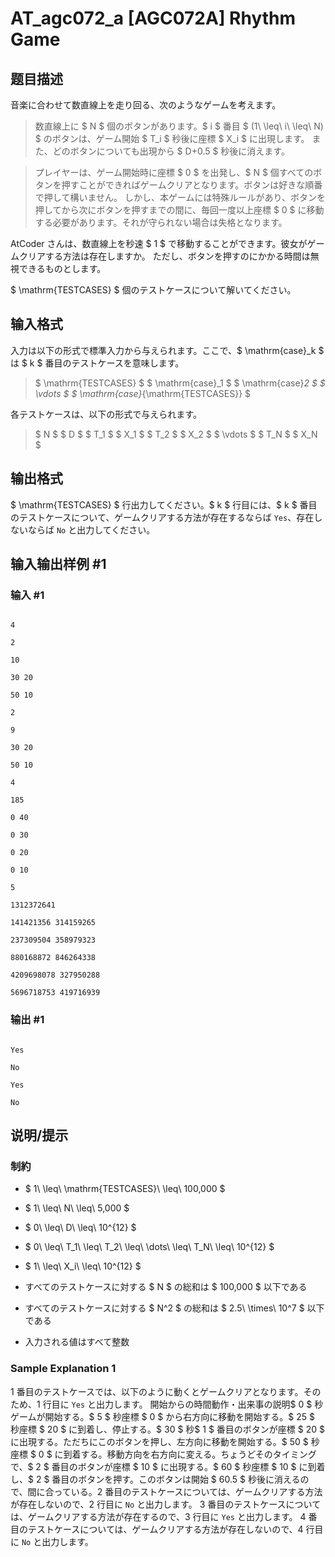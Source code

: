 # AT_agc072_a [AGC072A] Rhythm Game

## 题目描述

[problemUrl]: https://atcoder.jp/contests/agc072/tasks/agc072_a

音楽に合わせて数直線上を走り回る、次のようなゲームを考えます。

> 数直線上に $ N $ 個のボタンがあります。$ i $ 番目 $ (1\ \leq\ i\ \leq\ N) $ のボタンは、ゲーム開始 $ T_i $ 秒後に座標 $ X_i $ に出現します。 また、どのボタンについても出現から $ D+0.5 $ 秒後に消えます。
> 
> プレイヤーは、ゲーム開始時に座標 $ 0 $ を出発し、$ N $ 個すべてのボタンを押すことができればゲームクリアとなります。ボタンは好きな順番で押して構いません。 しかし、本ゲームには特殊ルールがあり、ボタンを押してから次にボタンを押すまでの間に、毎回一度以上座標 $ 0 $ に移動する必要があります。それが守られない場合は失格となります。

AtCoder さんは、数直線上を秒速 $ 1 $ で移動することができます。彼女がゲームクリアする方法は存在しますか。 ただし、ボタンを押すのにかかる時間は無視できるものとします。

$ \mathrm{TESTCASES} $ 個のテストケースについて解いてください。

## 输入格式

入力は以下の形式で標準入力から与えられます。ここで、$ \mathrm{case}_k $ は $ k $ 番目のテストケースを意味します。

> $ \mathrm{TESTCASES} $ $ \mathrm{case}_1 $ $ \mathrm{case}_2 $ $ \vdots $ $ \mathrm{case}_{\mathrm{TESTCASES}} $

各テストケースは、以下の形式で与えられます。

> $ N $ $ D $ $ T_1 $ $ X_1 $ $ T_2 $ $ X_2 $ $ \vdots $ $ T_N $ $ X_N $

## 输出格式

$ \mathrm{TESTCASES} $ 行出力してください。$ k $ 行目には、$ k $ 番目のテストケースについて、ゲームクリアする方法が存在するならば `Yes`、存在しないならば `No` と出力してください。

## 输入输出样例 #1

### 输入 #1

```
4
2
10
30 20
50 10
2
9
30 20
50 10
4
185
0 40
0 30
0 20
0 10
5
1312372641
141421356 314159265
237309504 358979323
880168872 846264338
4209698078 327950288
5696718753 419716939
```

### 输出 #1

```
Yes
No
Yes
No
```

## 说明/提示

### 制約

- $ 1\ \leq\ \mathrm{TESTCASES}\ \leq\ 100\,000 $
- $ 1\ \leq\ N\ \leq\ 5\,000 $
- $ 0\ \leq\ D\ \leq\ 10^{12} $
- $ 0\ \leq\ T_1\ \leq\ T_2\ \leq\ \dots\ \leq\ T_N\ \leq\ 10^{12} $
- $ 1\ \leq\ X_i\ \leq\ 10^{12} $
- すべてのテストケースに対する $ N $ の総和は $ 100\,000 $ 以下である
- すべてのテストケースに対する $ N^2 $ の総和は $ 2.5\ \times\ 10^7 $ 以下である
- 入力される値はすべて整数

### Sample Explanation 1

1 番目のテストケースでは、以下のように動くとゲームクリアとなります。そのため、1 行目に `Yes` と出力します。 開始からの時間動作・出来事の説明$ 0 $ 秒ゲームが開始する。$ 5 $ 秒座標 $ 0 $ から右方向に移動を開始する。$ 25 $ 秒座標 $ 20 $ に到着し、停止する。$ 30 $ 秒$ 1 $ 番目のボタンが座標 $ 20 $ に出現する。ただちにこのボタンを押し、左方向に移動を開始する。$ 50 $ 秒座標 $ 0 $ に到着する。移動方向を右方向に変える。ちょうどそのタイミングで、$ 2 $ 番目のボタンが座標 $ 10 $ に出現する。$ 60 $ 秒座標 $ 10 $ に到着し、$ 2 $ 番目のボタンを押す。このボタンは開始 $ 60.5 $ 秒後に消えるので、間に合っている。2 番目のテストケースについては、ゲームクリアする方法が存在しないので、2 行目に `No` と出力します。 3 番目のテストケースについては、ゲームクリアする方法が存在するので、3 行目に `Yes` と出力します。 4 番目のテストケースについては、ゲームクリアする方法が存在しないので、4 行目に `No` と出力します。